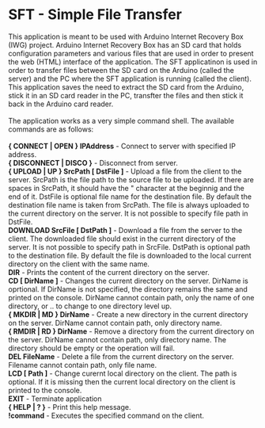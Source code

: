 # SFT - Simple File Transfer
This application is meant to be used with Arduino Internet Recovery Box (IWG) project.
Arduino Internet Recovery Box has an SD card that holds configuration parameters and various files
that are used in order to present the web (HTML) interface of the application. The SFT applicatinon
is used in order to transfer files between the SD card on the Arduino (called the server) and the PC where 
the SFT application is running (called the client). This application saves the need to extract the SD card from the Arduino, 
stick it in an SD card reader in the PC, transfter the files and then stick it back in the Arduino card reader.</br></br>
The application works as a very simple command shell. The available commands are as follows:</br></br>
**{ CONNECT | OPEN } IPAddress** - Connect to server with specified IP address.</br>
**{ DISCONNECT | DISCO }** - Disconnect from server.</br>
**{ UPLOAD | UP } SrcPath [ DstFile ]** - Upload a file from the client to the server. SrcPath is the file path to the source file to be uploaded. If there are spaces in SrcPath, it should have the " character at the beginnig and the end of it. DstFile is optional file name for the destination file. By default the destination file name is taken from SrcPath. The file is always uploaded to the current directory on the server. It is not possible to specify file path in DstFile.</br>
**DOWNLOAD SrcFile [ DstPath ]** - Download a file from the server to the client. The downloaded file should exist in the current directory of the server. It is not possible to specify path in SrcFile. DstPath is optional path to the destination file. By default the file is downloaded to the local current directory on the client with the same name.</br>
**DIR** - Prints the content of the current directory on the server.</br>
**CD [ DirName ]** - Changes the current directory on the server. DirName is oprtional. If DirName is not specified, the directory remains the same and printed on the console. DirName cannot contain path, only the name of one directory, or .. to change to one directory level up.</br>
**{ MKDIR | MD } DirName** - Create a new directory in the current directory on the server. DirName cannot contain path, only directory name.</br>
**{ RMDIR | RD } DirName** - Remove a directory from the current directory on the server. DirName cannot contain path, only directory name. The directory should be empty or the operation will fail.</br>
**DEL FileName** - Delete a file from the current directory on the server. Filename cannot contain path, only file name.</br>
**LCD [ Path ]** - Change curernt local directory on the client. The path is optional. If it is missing then the current local directory on the client is printed to the console.</br>
**EXIT** - Terminate application</br>
**{ HELP | ? }** - Print this help message.</br>
**!command** - Executes the specified command on the client.</br>

